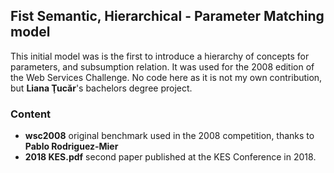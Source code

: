 ## Fist Semantic, Hierarchical - Parameter Matching model

This initial model was is the first to introduce a hierarchy of concepts for parameters, and subsumption relation. It was used for the 2008 edition of the Web Services Challenge. No code here as it is not my own contribution, but __Liana Ţucăr__'s bachelors degree project.

### Content

 * __wsc2008__ original benchmark used in the 2008 competition, thanks to __Pablo Rodriguez-Mier__
 * __2018 KES.pdf__ second paper published at the KES Conference in 2018.

